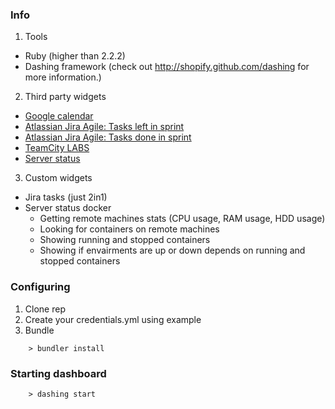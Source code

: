 ### Info ###

1. Tools
 - Ruby (higher than 2.2.2)
 - Dashing framework (check out http://shopify.github.com/dashing for more information.)
2. Third party widgets
 - [Google calendar](https://gist.github.com/jsyeo/39d3fde3afbffdd31093)
 - [Atlassian Jira Agile: Tasks left in sprint](https://github.com/SocialbitGmbH/DashingJiraTasksLeftWidget)
 - [Atlassian Jira Agile: Tasks done in sprint](https://github.com/SocialbitGmbH/DashingJiraTasksDoneWidget)
 - [TeamCity LABS](https://github.com/FizzBuzz791/TeamCity-LABS)
 - [Server status](https://gist.github.com/willjohnson/6313986)
3. Custom widgets
 - Jira tasks (just 2in1)
 - Server status docker
    - Getting remote machines stats (CPU usage, RAM usage, HDD usage)
    - Looking for containers on remote machines
    - Showing running and stopped containers
    - Showing if envairments are up or down depends on running and stopped containers 

### Configuring ###

1. Clone rep  
2. Create your credentials.yml using example
3. Bundle
```
    > bundler install
```
### Starting dashboard ###
```
    > dashing start
```


